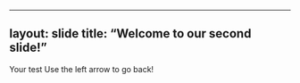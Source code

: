 ----
layout: slide
title: “Welcome to our second slide!”
---
Your test
Use the left arrow to go back!
